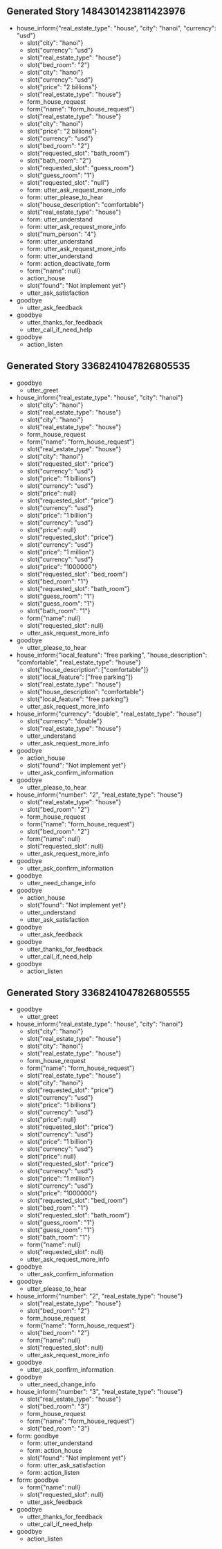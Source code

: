 ## Generated Story 1484301423811423976
* house_inform{"real_estate_type": "house", "city": "hanoi", "currency": "usd"}
    - slot{"city": "hanoi"}
    - slot{"currency": "usd"}
    - slot{"real_estate_type": "house"}
    - slot{"bed_room": "2"}
    - slot{"city": "hanoi"}
    - slot{"currency": "usd"}
    - slot{"price": "2 billions"}
    - slot{"real_estate_type": "house"}
    - form_house_request
    - form{"name": "form_house_request"}
    - slot{"real_estate_type": "house"}
    - slot{"city": "hanoi"}
    - slot{"price": "2 billions"}
    - slot{"currency": "usd"}
    - slot{"bed_room": "2"}
    - slot{"requested_slot": "bath_room"}
    - slot{"bath_room": "2"}
    - slot{"requested_slot": "guess_room"}
    - slot{"guess_room": "1"}
    - slot{"requested_slot": "null"}
    - form: utter_ask_request_more_info   <!-- predicted: action_listen -->
    - form: utter_please_to_hear   <!-- predicted: form_house_request -->
    - slot{"house_description": "comfortable"}
    - slot{"real_estate_type": "house"}
    - form: utter_understand   <!-- predicted: form_house_request -->
    - form: utter_ask_request_more_info   <!-- predicted: form_house_request -->
    - slot{"num_person": "4"}
    - form: utter_understand   <!-- predicted: form_house_request -->
    - form: utter_ask_request_more_info   <!-- predicted: form_house_request -->
    - form: utter_understand   <!-- predicted: form_house_request -->
    - form: action_deactivate_form   <!-- predicted: form_house_request -->
    - form{"name": null}
    - action_house   <!-- predicted: utter_ask_request_more_info -->
    - slot{"found": "Not implement yet"}
    - utter_ask_satisfaction   <!-- predicted: action_listen -->
* goodbye
    - utter_ask_feedback
* goodbye
    - utter_thanks_for_feedback
    - utter_call_if_need_help
* goodbye
    - action_listen   <!-- predicted: utter_unclear -->


## Generated Story 3368241047826805535
* goodbye
    - utter_greet
* house_inform{"real_estate_type": "house", "city": "hanoi"}
    - slot{"city": "hanoi"}
    - slot{"real_estate_type": "house"}
    - slot{"city": "hanoi"}
    - slot{"real_estate_type": "house"}
    - form_house_request
    - form{"name": "form_house_request"}
    - slot{"real_estate_type": "house"}
    - slot{"city": "hanoi"}
    - slot{"requested_slot": "price"}
    - slot{"currency": "usd"}
    - slot{"price": "1 billions"}
    - slot{"currency": "usd"}
    - slot{"price": null}
    - slot{"requested_slot": "price"}
    - slot{"currency": "usd"}
    - slot{"price": "1 billion"}
    - slot{"currency": "usd"}
    - slot{"price": null}
    - slot{"requested_slot": "price"}
    - slot{"currency": "usd"}
    - slot{"price": "1 million"}
    - slot{"currency": "usd"}
    - slot{"price": "1000000"}
    - slot{"requested_slot": "bed_room"}
    - slot{"bed_room": "1"}
    - slot{"requested_slot": "bath_room"}
    - slot{"guess_room": "1"}
    - slot{"guess_room": "1"}
    - slot{"bath_room": "1"}
    - form{"name": null}
    - slot{"requested_slot": null}
    - utter_ask_request_more_info
* goodbye
    - utter_please_to_hear   <!-- predicted: utter_ask_confirm_information -->
* house_inform{"local_feature": "free parking", "house_description": "comfortable", "real_estate_type": "house"}
    - slot{"house_description": ["comfortable"]}
    - slot{"local_feature": ["free parking"]}
    - slot{"real_estate_type": "house"}
    - slot{"house_description": "comfortable"}
    - slot{"local_feature": "free parking"}
    - utter_ask_request_more_info
* house_inform{"currency": "double", "real_estate_type": "house"}
    - slot{"currency": "double"}
    - slot{"real_estate_type": "house"}
    - utter_understand
    - utter_ask_request_more_info
* goodbye
    - action_house
    - slot{"found": "Not implement yet"}
    - utter_ask_confirm_information
* goodbye
    - utter_please_to_hear   <!-- predicted: utter_ask_feedback -->
* house_inform{"number": "2", "real_estate_type": "house"}
    - slot{"real_estate_type": "house"}
    - slot{"bed_room": "2"}
    - form_house_request
    - form{"name": "form_house_request"}
    - slot{"bed_room": "2"}
    - form{"name": null}
    - slot{"requested_slot": null}
    - utter_ask_request_more_info
* goodbye
    - utter_ask_confirm_information
* goodbye
    - utter_need_change_info   <!-- predicted: utter_please_to_hear -->
* goodbye
    - action_house   <!-- predicted: form_house_request -->
    - slot{"found": "Not implement yet"}
    - utter_understand
    - utter_ask_satisfaction
* goodbye
    - utter_ask_feedback
* goodbye
    - utter_thanks_for_feedback
    - utter_call_if_need_help
* goodbye
    - action_listen   <!-- predicted: utter_unclear -->


## Generated Story 3368241047826805555
* goodbye
    - utter_greet
* house_inform{"real_estate_type": "house", "city": "hanoi"}
    - slot{"city": "hanoi"}
    - slot{"real_estate_type": "house"}
    - slot{"city": "hanoi"}
    - slot{"real_estate_type": "house"}
    - form_house_request
    - form{"name": "form_house_request"}
    - slot{"real_estate_type": "house"}
    - slot{"city": "hanoi"}
    - slot{"requested_slot": "price"}
    - slot{"currency": "usd"}
    - slot{"price": "1 billions"}
    - slot{"currency": "usd"}
    - slot{"price": null}
    - slot{"requested_slot": "price"}
    - slot{"currency": "usd"}
    - slot{"price": "1 billion"}
    - slot{"currency": "usd"}
    - slot{"price": null}
    - slot{"requested_slot": "price"}
    - slot{"currency": "usd"}
    - slot{"price": "1 million"}
    - slot{"currency": "usd"}
    - slot{"price": "1000000"}
    - slot{"requested_slot": "bed_room"}
    - slot{"bed_room": "1"}
    - slot{"requested_slot": "bath_room"}
    - slot{"guess_room": "1"}
    - slot{"guess_room": "1"}
    - slot{"bath_room": "1"}
    - form{"name": null}
    - slot{"requested_slot": null}
    - utter_ask_request_more_info
* goodbye
    - utter_ask_confirm_information
* goodbye
    - utter_please_to_hear
* house_inform{"number": "2", "real_estate_type": "house"}
    - slot{"real_estate_type": "house"}
    - slot{"bed_room": "2"}
    - form_house_request
    - form{"name": "form_house_request"}
    - slot{"bed_room": "2"}
    - form{"name": null}
    - slot{"requested_slot": null}
    - utter_ask_request_more_info
* goodbye
    - utter_ask_confirm_information
* goodbye
    - utter_need_change_info   <!-- predicted: utter_please_to_hear -->
* house_inform{"number": "3", "real_estate_type": "house"}
    - slot{"real_estate_type": "house"}
    - slot{"bed_room": "3"}
    - form_house_request
    - form{"name": "form_house_request"}
    - slot{"bed_room": "3"}
* form: goodbye
    - form: utter_understand   <!-- predicted: form_house_request -->
    - form: action_house   <!-- predicted: form_house_request -->
    - slot{"found": "Not implement yet"}
    - form: utter_ask_satisfaction   <!-- predicted: form_house_request -->
    - form: action_listen   <!-- predicted: form_house_request -->
* form: goodbye
    - form{"name": null}
    - slot{"requested_slot": null}
    - utter_ask_feedback   <!-- predicted: utter_understand -->
* goodbye
    - utter_thanks_for_feedback   <!-- predicted: action_house -->
    - utter_call_if_need_help
* goodbye
    - action_listen   <!-- predicted: utter_unclear -->


